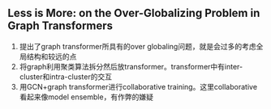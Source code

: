 ## Less is More: on the Over-Globalizing Problem in Graph Transformers
1. 提出了graph transformer所具有的over globaling问题，就是会过多的考虑全局结构和较远的点
2. 将graph利用聚类算法拆分然后放transformer。transformer中有inter-cluster和intra-cluster的交互
3. 用GCN+graph transformer进行collaborative training。这里collaborative看起来像model ensemble，有作弊的嫌疑